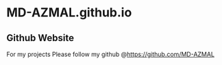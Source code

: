 # MD-AZMAL.github.io
## Github Website 
For my projects 
Please follow my github @https://github.com/MD-AZMAL
